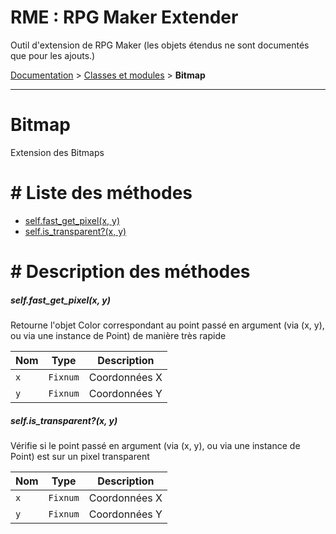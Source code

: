 # RME : RPG Maker Extender
Outil d'extension de RPG Maker (les objets étendus ne sont documentés que pour les ajouts.)

[Documentation](README.md) > [Classes et modules](Classes%20et%20modules.md) > **Bitmap**  
- - -  
# Bitmap
Extension des Bitmaps

# # Liste des méthodes
*    [self.fast_get_pixel(x, y)](#selffast_get_pixelx-y)
*    [self.is_transparent?(x, y)](#selfis_transparentx-y)


# # Description des méthodes
##### self.fast_get_pixel(x, y)

Retourne l'objet Color correspondant au point passé en argument (via (x, y), ou via une instance de Point) de manière très rapide

  
Nom|Type|Description  
--- | --- | ---  
`x`|`Fixnum`|Coordonnées X  
`y`|`Fixnum`|Coordonnées Y  






##### self.is_transparent?(x, y)

Vérifie si le point passé en argument (via (x, y), ou via une instance de Point) est sur un pixel transparent

  
Nom|Type|Description  
--- | --- | ---  
`x`|`Fixnum`|Coordonnées X  
`y`|`Fixnum`|Coordonnées Y  






